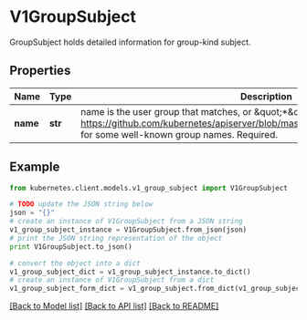 # V1GroupSubject

GroupSubject holds detailed information for group-kind subject.

## Properties
Name | Type | Description | Notes
------------ | ------------- | ------------- | -------------
**name** | **str** | name is the user group that matches, or \&quot;*\&quot; to match all user groups. See https://github.com/kubernetes/apiserver/blob/master/pkg/authentication/user/user.go for some well-known group names. Required. | 

## Example

```python
from kubernetes.client.models.v1_group_subject import V1GroupSubject

# TODO update the JSON string below
json = "{}"
# create an instance of V1GroupSubject from a JSON string
v1_group_subject_instance = V1GroupSubject.from_json(json)
# print the JSON string representation of the object
print V1GroupSubject.to_json()

# convert the object into a dict
v1_group_subject_dict = v1_group_subject_instance.to_dict()
# create an instance of V1GroupSubject from a dict
v1_group_subject_form_dict = v1_group_subject.from_dict(v1_group_subject_dict)
```
[[Back to Model list]](../README.md#documentation-for-models) [[Back to API list]](../README.md#documentation-for-api-endpoints) [[Back to README]](../README.md)


